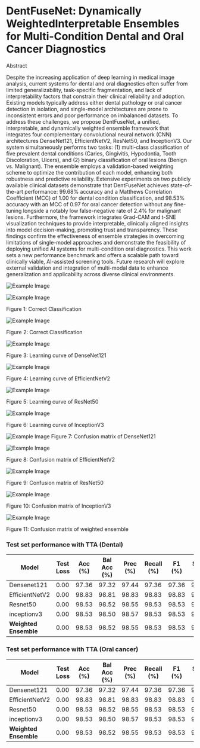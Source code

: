 # DentFuseNet: Dynamically WeightedInterpretable Ensembles for Multi-Condition Dental and Oral Cancer Diagnostics


Abstract

Despite the increasing application of deep learning in medical image analysis, current
systems for dental and oral diagnostics often suffer from limited generalizability, task-specific
fragmentation, and lack of interpretability factors that constrain their clinical reliability and
adoption. Existing models typically address either dental pathology or oral cancer detection in
isolation, and single-model architectures are prone to inconsistent errors and poor performance
on imbalanced datasets. To address these challenges, we propose DentFuseNet, a unified,
interpretable, and dynamically weighted ensemble framework that integrates four complementary
convolutional neural network (CNN) architectures DenseNet121, EfficientNetV2, ResNet50,
and InceptionV3. Our system simultaneously performs two tasks: (1) multi-class classification
of five prevalent dental conditions (Caries, Gingivitis, Hypodontia, Tooth Discoloration, Ulcers),
and (2) binary classification of oral lesions (Benign vs. Malignant). The ensemble employs
a validation-based weighting scheme to optimize the contribution of each model, enhancing
both robustness and predictive reliability. Extensive experiments on two publicly available
clinical datasets demonstrate that DentFuseNet achieves state-of-the-art performance: 99.68%
accuracy and a Matthews Correlation Coefficient (MCC) of 1.00 for dental condition classification,
and 98.53% accuracy with an MCC of 0.97 for oral cancer detection without any fine-tuning
longside a notably low false-negative rate of 2.4% for malignant lesions. Furthermore, the
framework integrates Grad-CAM and t-SNE visualization techniques to provide interpretable,
clinically aligned insights into model decision-making, promoting trust and transparency.
These findings confirm the effectiveness of ensemble strategies in overcoming limitations of
single-model approaches and demonstrate the feasibility of deploying unified AI systems for
multi-condition oral diagnostics. This work sets a new performance benchmark and offers
a scalable path toward clinically viable, AI-assisted screening tools. Future research will
explore external validation and integration of multi-modal data to enhance generalization and
applicability across diverse clinical environments.


![Example Image](Block.jpg)

![Example Image](cc-dnt.png)

Figure 1: Correct Classification

![Example Image](cc-or.png)

Figure 2: Correct Classification

![Example Image](lc-dens-dnt.png)

Figure 3: Learning curve of DenseNet121

![Example Image](lc-effi-dnt.png)

Figure 4: Learning curve of EfficientNetV2

![Example Image](lc-res-dnt.png)

Figure 5: Learning curve of ResNet50

![Example Image](lc-inc-dnt.png)

Figure 6: Learning curve of InceptionV3

![Example Image](conf-dens-dnt.png)
Figure 7: Confusion matrix of DenseNet121

![Example Image](conf-effi-dnt.png)

Figure 8: Confusion matrix of EfficientNetV2

![Example Image](conf-res-dnt.png)

Figure 9: Confusion matrix of ResNet50

![Example Image](conf-inc-dnt.png)

Figure 10: Confusion matrix of InceptionV3

![Example Image](conf-ens-dnt.png)

Figure 11: Confusion matrix of weighted ensemble






### Test set performance with TTA (Dental)

| Model               | Test Loss | Acc (%) | Bal Acc (%) | Prec (%) | Recall (%) | F1 (%) | Spec (%) | Kappa | MCC  | Log Loss | Brier | AUC  |
|---------------------|-----------|---------|-------------|----------|------------|--------|----------|-------|------|----------|-------|------|
| Densenet121         | 0.00      | 97.36   | 97.32       | 97.44    | 97.36      | 97.36  | 97.32    | 0.95  | 0.95 | 0.09     | 0.02  | 1.00 |
| EfficientNetV2      | 0.00      | 98.83   | 98.81       | 98.83    | 98.83      | 98.83  | 98.81    | 0.98  | 0.98 | 0.06     | 0.01  | 1.00 |
| Resnet50            | 0.00      | 98.53   | 98.52       | 98.55    | 98.53      | 98.53  | 98.52    | 0.97  | 0.97 | 0.08     | 0.01  | 1.00 |
| inceptionv3         | 0.00      | 98.53   | 98.50       | 98.57    | 98.53      | 98.53  | 98.50    | 0.97  | 0.97 | 0.08     | 0.02  | 1.00 |
| **Weighted Ensemble** | 0.00      | 98.53   | 98.52       | 98.55    | 98.53      | 98.53  | 98.52    | 0.97  | 0.97 | 0.07     | 0.01  | 1.00 |


### Test set performance with TTA (Oral cancer)

| Model               | Test Loss | Acc (%) | Bal Acc (%) | Prec (%) | Recall (%) | F1 (%) | Spec (%) | Kappa | MCC  | Log Loss | Brier | AUC  |
|---------------------|-----------|---------|-------------|----------|------------|--------|----------|-------|------|----------|-------|------|
| Densenet121         | 0.00      | 97.36   | 97.32       | 97.44    | 97.36      | 97.36  | 97.32    | 0.95  | 0.95 | 0.09     | 0.02  | 1.00 |
| EfficientNetV2      | 0.00      | 98.83   | 98.81       | 98.83    | 98.83      | 98.83  | 98.81    | 0.98  | 0.98 | 0.06     | 0.01  | 1.00 |
| Resnet50            | 0.00      | 98.53   | 98.52       | 98.55    | 98.53      | 98.53  | 98.52    | 0.97  | 0.97 | 0.08     | 0.01  | 1.00 |
| inceptionv3         | 0.00      | 98.53   | 98.50       | 98.57    | 98.53      | 98.53  | 98.50    | 0.97  | 0.97 | 0.08     | 0.02  | 1.00 |
| **Weighted Ensemble** | 0.00      | 98.53   | 98.52       | 98.55    | 98.53      | 98.53  | 98.52    | 0.97  | 0.97 | 0.07     | 0.01  | 1.00 |


